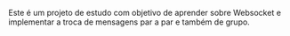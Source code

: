 Este é um projeto de estudo com objetivo de aprender sobre Websocket e implementar a troca de mensagens par a par e também de grupo.


